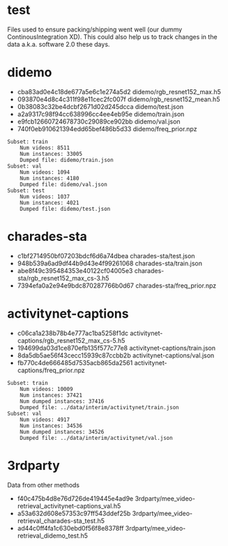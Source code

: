 # test

Files used to ensure packing/shipping went well (our dummy ContinousIntegration XD). This could also help us to track changes in the data a.k.a. software 2.0 these days.

# didemo

- cba83ad0e4c18de677a5e6c1e274a5d2  didemo/rgb_resnet152_max.h5
- 093870e4d8c4c311f98e11cec2fc007f  didemo/rgb_resnet152_mean.h5
- 0b38083c32be4dcbf2671d02d245dcca  didemo/test.json
- a2a9317c98f94cc638996cc4ee4eb95e  didemo/train.json
- e9fcb12660724678730c29089ce902bb  didemo/val.json
- 740f0eb910621394edd65bef486b5d33  didemo/freq_prior.npz

```
Subset: train
	Num videos: 8511
	Num instances: 33005
	Dumped file: didemo/train.json
Subset: val
	Num videos: 1094
	Num instances: 4180
	Dumped file: didemo/val.json
Subset: test
	Num videos: 1037
	Num instances: 4021
	Dumped file: didemo/test.json
```

# charades-sta

- c1bf2714950bf07203bdcf6d6a74dbea  charades-sta/test.json
- 948b539a6ad9df44b9d43e4f99261068  charades-sta/train.json
- abe8f49c395484353e40122cf04005e3  charades-sta/rgb_resnet152_max_cs-3.h5
- 7394efa0a2e94e9bdc870287766b0d67  charades-sta/freq_prior.npz

# activitynet-captions

- c06ca1a238b78b4e777ac1ba5258f1dc  activitynet-captions/rgb_resnet152_max_cs-5.h5
- 194699da03d1ce870efb135f577c77e8  activitynet-captions/train.json
- 8da5db5ae56f43cecc15939c87ccbb2b  activitynet-captions/val.json
- fb770c4de666485d7535acb865da2561  activitynet-captions/freq_prior.npz

```
Subset: train
    Num videos: 10009
    Num instances: 37421
    Num dumped instances: 37416
    Dumped file: ../data/interim/activitynet/train.json
Subset: val
    Num videos: 4917
    Num instances: 34536
    Num dumped instances: 34526
    Dumped file: ../data/interim/activitynet/val.json
```

# 3rdparty

Data from other methods

- f40c475b4d8e76d726de419445e4ad9e  3rdparty/mee_video-retrieval_activitynet-captions_val.h5
- a53a632d608e57353c97ff543ddef25b  3rdparty/mee_video-retrieval_charades-sta_test.h5
- ad44c0ff4fa1c630ebd0f56f8e8378ff  3rdparty/mee_video-retrieval_didemo_test.h5